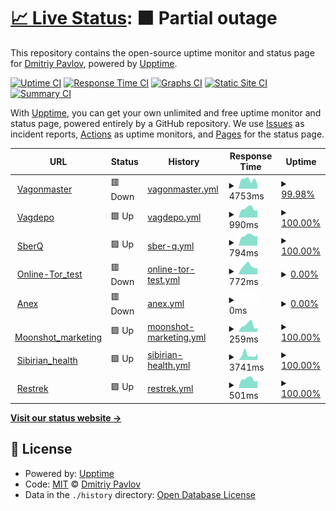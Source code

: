 # [📈 Live Status](https://demo.upptime.js.org): <!--live status--> **🟧 Partial outage**

This repository contains the open-source uptime monitor and status page for [Dmitriy Pavlov](https://demo.upptime.js.org), powered by [Upptime](https://github.com/upptime/upptime).

[![Uptime CI](https://github.com/D-pavlo-v/availability_checker/workflows/Uptime%20CI/badge.svg)](https://github.com/D-pavlo-v/availability_checker/actions?query=workflow%3A%22Uptime+CI%22)
[![Response Time CI](https://github.com/D-pavlo-v/availability_checker/workflows/Response%20Time%20CI/badge.svg)](https://github.com/D-pavlo-v/availability_checker/actions?query=workflow%3A%22Response+Time+CI%22)
[![Graphs CI](https://github.com/D-pavlo-v/availability_checker/workflows/Graphs%20CI/badge.svg)](https://github.com/D-pavlo-v/availability_checker/actions?query=workflow%3A%22Graphs+CI%22)
[![Static Site CI](https://github.com/D-pavlo-v/availability_checker/workflows/Static%20Site%20CI/badge.svg)](https://github.com/D-pavlo-v/availability_checker/actions?query=workflow%3A%22Static+Site+CI%22)
[![Summary CI](https://github.com/D-pavlo-v/availability_checker/workflows/Summary%20CI/badge.svg)](https://github.com/D-pavlo-v/availability_checker/actions?query=workflow%3A%22Summary+CI%22)

With [Upptime](https://upptime.js.org), you can get your own unlimited and free uptime monitor and status page, powered entirely by a GitHub repository. We use [Issues](https://github.com/D-pavlo-v/availability_checker/issues) as incident reports, [Actions](https://github.com/D-pavlo-v/availability_checker/actions) as uptime monitors, and [Pages](https://demo.upptime.js.org) for the status page.

<!--start: status pages-->
<!-- This summary is generated by Upptime (https://github.com/upptime/upptime) -->
<!-- Do not edit this manually, your changes will be overwritten -->
<!-- prettier-ignore -->
| URL | Status | History | Response Time | Uptime |
| --- | ------ | ------- | ------------- | ------ |
| <img alt="" src="https://icons.duckduckgo.com/ip3/vagonmaster.com.ico" height="13"> [Vagonmaster](https://vagonmaster.com) | 🟥 Down | [vagonmaster.yml](https://github.com/D-pavlo-v/availability_checker/commits/HEAD/history/vagonmaster.yml) | <details><summary><img alt="Response time graph" src="./graphs/vagonmaster/response-time-week.png" height="20"> 4753ms</summary><br><a href="https://demo.upptime.js.org/history/vagonmaster"><img alt="Response time 4610" src="https://img.shields.io/endpoint?url=https%3A%2F%2Fraw.githubusercontent.com%2FD-pavlo-v%2Favailability_checker%2FHEAD%2Fapi%2Fvagonmaster%2Fresponse-time.json"></a><br><a href="https://demo.upptime.js.org/history/vagonmaster"><img alt="24-hour response time 2484" src="https://img.shields.io/endpoint?url=https%3A%2F%2Fraw.githubusercontent.com%2FD-pavlo-v%2Favailability_checker%2FHEAD%2Fapi%2Fvagonmaster%2Fresponse-time-day.json"></a><br><a href="https://demo.upptime.js.org/history/vagonmaster"><img alt="7-day response time 4753" src="https://img.shields.io/endpoint?url=https%3A%2F%2Fraw.githubusercontent.com%2FD-pavlo-v%2Favailability_checker%2FHEAD%2Fapi%2Fvagonmaster%2Fresponse-time-week.json"></a><br><a href="https://demo.upptime.js.org/history/vagonmaster"><img alt="30-day response time 4773" src="https://img.shields.io/endpoint?url=https%3A%2F%2Fraw.githubusercontent.com%2FD-pavlo-v%2Favailability_checker%2FHEAD%2Fapi%2Fvagonmaster%2Fresponse-time-month.json"></a><br><a href="https://demo.upptime.js.org/history/vagonmaster"><img alt="1-year response time 4315" src="https://img.shields.io/endpoint?url=https%3A%2F%2Fraw.githubusercontent.com%2FD-pavlo-v%2Favailability_checker%2FHEAD%2Fapi%2Fvagonmaster%2Fresponse-time-year.json"></a></details> | <details><summary><a href="https://demo.upptime.js.org/history/vagonmaster">99.98%</a></summary><a href="https://demo.upptime.js.org/history/vagonmaster"><img alt="All-time uptime 98.82%" src="https://img.shields.io/endpoint?url=https%3A%2F%2Fraw.githubusercontent.com%2FD-pavlo-v%2Favailability_checker%2FHEAD%2Fapi%2Fvagonmaster%2Fuptime.json"></a><br><a href="https://demo.upptime.js.org/history/vagonmaster"><img alt="24-hour uptime 99.83%" src="https://img.shields.io/endpoint?url=https%3A%2F%2Fraw.githubusercontent.com%2FD-pavlo-v%2Favailability_checker%2FHEAD%2Fapi%2Fvagonmaster%2Fuptime-day.json"></a><br><a href="https://demo.upptime.js.org/history/vagonmaster"><img alt="7-day uptime 99.98%" src="https://img.shields.io/endpoint?url=https%3A%2F%2Fraw.githubusercontent.com%2FD-pavlo-v%2Favailability_checker%2FHEAD%2Fapi%2Fvagonmaster%2Fuptime-week.json"></a><br><a href="https://demo.upptime.js.org/history/vagonmaster"><img alt="30-day uptime 99.91%" src="https://img.shields.io/endpoint?url=https%3A%2F%2Fraw.githubusercontent.com%2FD-pavlo-v%2Favailability_checker%2FHEAD%2Fapi%2Fvagonmaster%2Fuptime-month.json"></a><br><a href="https://demo.upptime.js.org/history/vagonmaster"><img alt="1-year uptime 98.99%" src="https://img.shields.io/endpoint?url=https%3A%2F%2Fraw.githubusercontent.com%2FD-pavlo-v%2Favailability_checker%2FHEAD%2Fapi%2Fvagonmaster%2Fuptime-year.json"></a></details>
| <img alt="" src="https://icons.duckduckgo.com/ip3/vagdepo.kz.ico" height="13"> [Vagdepo](https://vagdepo.kz) | 🟩 Up | [vagdepo.yml](https://github.com/D-pavlo-v/availability_checker/commits/HEAD/history/vagdepo.yml) | <details><summary><img alt="Response time graph" src="./graphs/vagdepo/response-time-week.png" height="20"> 990ms</summary><br><a href="https://demo.upptime.js.org/history/vagdepo"><img alt="Response time 1159" src="https://img.shields.io/endpoint?url=https%3A%2F%2Fraw.githubusercontent.com%2FD-pavlo-v%2Favailability_checker%2FHEAD%2Fapi%2Fvagdepo%2Fresponse-time.json"></a><br><a href="https://demo.upptime.js.org/history/vagdepo"><img alt="24-hour response time 789" src="https://img.shields.io/endpoint?url=https%3A%2F%2Fraw.githubusercontent.com%2FD-pavlo-v%2Favailability_checker%2FHEAD%2Fapi%2Fvagdepo%2Fresponse-time-day.json"></a><br><a href="https://demo.upptime.js.org/history/vagdepo"><img alt="7-day response time 990" src="https://img.shields.io/endpoint?url=https%3A%2F%2Fraw.githubusercontent.com%2FD-pavlo-v%2Favailability_checker%2FHEAD%2Fapi%2Fvagdepo%2Fresponse-time-week.json"></a><br><a href="https://demo.upptime.js.org/history/vagdepo"><img alt="30-day response time 1154" src="https://img.shields.io/endpoint?url=https%3A%2F%2Fraw.githubusercontent.com%2FD-pavlo-v%2Favailability_checker%2FHEAD%2Fapi%2Fvagdepo%2Fresponse-time-month.json"></a><br><a href="https://demo.upptime.js.org/history/vagdepo"><img alt="1-year response time 1149" src="https://img.shields.io/endpoint?url=https%3A%2F%2Fraw.githubusercontent.com%2FD-pavlo-v%2Favailability_checker%2FHEAD%2Fapi%2Fvagdepo%2Fresponse-time-year.json"></a></details> | <details><summary><a href="https://demo.upptime.js.org/history/vagdepo">100.00%</a></summary><a href="https://demo.upptime.js.org/history/vagdepo"><img alt="All-time uptime 99.28%" src="https://img.shields.io/endpoint?url=https%3A%2F%2Fraw.githubusercontent.com%2FD-pavlo-v%2Favailability_checker%2FHEAD%2Fapi%2Fvagdepo%2Fuptime.json"></a><br><a href="https://demo.upptime.js.org/history/vagdepo"><img alt="24-hour uptime 100.00%" src="https://img.shields.io/endpoint?url=https%3A%2F%2Fraw.githubusercontent.com%2FD-pavlo-v%2Favailability_checker%2FHEAD%2Fapi%2Fvagdepo%2Fuptime-day.json"></a><br><a href="https://demo.upptime.js.org/history/vagdepo"><img alt="7-day uptime 100.00%" src="https://img.shields.io/endpoint?url=https%3A%2F%2Fraw.githubusercontent.com%2FD-pavlo-v%2Favailability_checker%2FHEAD%2Fapi%2Fvagdepo%2Fuptime-week.json"></a><br><a href="https://demo.upptime.js.org/history/vagdepo"><img alt="30-day uptime 100.00%" src="https://img.shields.io/endpoint?url=https%3A%2F%2Fraw.githubusercontent.com%2FD-pavlo-v%2Favailability_checker%2FHEAD%2Fapi%2Fvagdepo%2Fuptime-month.json"></a><br><a href="https://demo.upptime.js.org/history/vagdepo"><img alt="1-year uptime 98.98%" src="https://img.shields.io/endpoint?url=https%3A%2F%2Fraw.githubusercontent.com%2FD-pavlo-v%2Favailability_checker%2FHEAD%2Fapi%2Fvagdepo%2Fuptime-year.json"></a></details>
| <img alt="" src="https://icons.duckduckgo.com/ip3/digital-assessment.ru.ico" height="13"> [SberQ](https://digital-assessment.ru) | 🟩 Up | [sber-q.yml](https://github.com/D-pavlo-v/availability_checker/commits/HEAD/history/sber-q.yml) | <details><summary><img alt="Response time graph" src="./graphs/sber-q/response-time-week.png" height="20"> 794ms</summary><br><a href="https://demo.upptime.js.org/history/sber-q"><img alt="Response time 886" src="https://img.shields.io/endpoint?url=https%3A%2F%2Fraw.githubusercontent.com%2FD-pavlo-v%2Favailability_checker%2FHEAD%2Fapi%2Fsber-q%2Fresponse-time.json"></a><br><a href="https://demo.upptime.js.org/history/sber-q"><img alt="24-hour response time 739" src="https://img.shields.io/endpoint?url=https%3A%2F%2Fraw.githubusercontent.com%2FD-pavlo-v%2Favailability_checker%2FHEAD%2Fapi%2Fsber-q%2Fresponse-time-day.json"></a><br><a href="https://demo.upptime.js.org/history/sber-q"><img alt="7-day response time 794" src="https://img.shields.io/endpoint?url=https%3A%2F%2Fraw.githubusercontent.com%2FD-pavlo-v%2Favailability_checker%2FHEAD%2Fapi%2Fsber-q%2Fresponse-time-week.json"></a><br><a href="https://demo.upptime.js.org/history/sber-q"><img alt="30-day response time 920" src="https://img.shields.io/endpoint?url=https%3A%2F%2Fraw.githubusercontent.com%2FD-pavlo-v%2Favailability_checker%2FHEAD%2Fapi%2Fsber-q%2Fresponse-time-month.json"></a><br><a href="https://demo.upptime.js.org/history/sber-q"><img alt="1-year response time 863" src="https://img.shields.io/endpoint?url=https%3A%2F%2Fraw.githubusercontent.com%2FD-pavlo-v%2Favailability_checker%2FHEAD%2Fapi%2Fsber-q%2Fresponse-time-year.json"></a></details> | <details><summary><a href="https://demo.upptime.js.org/history/sber-q">100.00%</a></summary><a href="https://demo.upptime.js.org/history/sber-q"><img alt="All-time uptime 99.09%" src="https://img.shields.io/endpoint?url=https%3A%2F%2Fraw.githubusercontent.com%2FD-pavlo-v%2Favailability_checker%2FHEAD%2Fapi%2Fsber-q%2Fuptime.json"></a><br><a href="https://demo.upptime.js.org/history/sber-q"><img alt="24-hour uptime 100.00%" src="https://img.shields.io/endpoint?url=https%3A%2F%2Fraw.githubusercontent.com%2FD-pavlo-v%2Favailability_checker%2FHEAD%2Fapi%2Fsber-q%2Fuptime-day.json"></a><br><a href="https://demo.upptime.js.org/history/sber-q"><img alt="7-day uptime 100.00%" src="https://img.shields.io/endpoint?url=https%3A%2F%2Fraw.githubusercontent.com%2FD-pavlo-v%2Favailability_checker%2FHEAD%2Fapi%2Fsber-q%2Fuptime-week.json"></a><br><a href="https://demo.upptime.js.org/history/sber-q"><img alt="30-day uptime 100.00%" src="https://img.shields.io/endpoint?url=https%3A%2F%2Fraw.githubusercontent.com%2FD-pavlo-v%2Favailability_checker%2FHEAD%2Fapi%2Fsber-q%2Fuptime-month.json"></a><br><a href="https://demo.upptime.js.org/history/sber-q"><img alt="1-year uptime 99.74%" src="https://img.shields.io/endpoint?url=https%3A%2F%2Fraw.githubusercontent.com%2FD-pavlo-v%2Favailability_checker%2FHEAD%2Fapi%2Fsber-q%2Fuptime-year.json"></a></details>
| <img alt="" src="https://icons.duckduckgo.com/ip3/online-tor.dunice-testing.com.ico" height="13"> [Online-Tor_test](https://online-tor.dunice-testing.com/) | 🟥 Down | [online-tor-test.yml](https://github.com/D-pavlo-v/availability_checker/commits/HEAD/history/online-tor-test.yml) | <details><summary><img alt="Response time graph" src="./graphs/online-tor-test/response-time-week.png" height="20"> 772ms</summary><br><a href="https://demo.upptime.js.org/history/online-tor-test"><img alt="Response time 1622" src="https://img.shields.io/endpoint?url=https%3A%2F%2Fraw.githubusercontent.com%2FD-pavlo-v%2Favailability_checker%2FHEAD%2Fapi%2Fonline-tor-test%2Fresponse-time.json"></a><br><a href="https://demo.upptime.js.org/history/online-tor-test"><img alt="24-hour response time 553" src="https://img.shields.io/endpoint?url=https%3A%2F%2Fraw.githubusercontent.com%2FD-pavlo-v%2Favailability_checker%2FHEAD%2Fapi%2Fonline-tor-test%2Fresponse-time-day.json"></a><br><a href="https://demo.upptime.js.org/history/online-tor-test"><img alt="7-day response time 772" src="https://img.shields.io/endpoint?url=https%3A%2F%2Fraw.githubusercontent.com%2FD-pavlo-v%2Favailability_checker%2FHEAD%2Fapi%2Fonline-tor-test%2Fresponse-time-week.json"></a><br><a href="https://demo.upptime.js.org/history/online-tor-test"><img alt="30-day response time 766" src="https://img.shields.io/endpoint?url=https%3A%2F%2Fraw.githubusercontent.com%2FD-pavlo-v%2Favailability_checker%2FHEAD%2Fapi%2Fonline-tor-test%2Fresponse-time-month.json"></a><br><a href="https://demo.upptime.js.org/history/online-tor-test"><img alt="1-year response time 1555" src="https://img.shields.io/endpoint?url=https%3A%2F%2Fraw.githubusercontent.com%2FD-pavlo-v%2Favailability_checker%2FHEAD%2Fapi%2Fonline-tor-test%2Fresponse-time-year.json"></a></details> | <details><summary><a href="https://demo.upptime.js.org/history/online-tor-test">0.00%</a></summary><a href="https://demo.upptime.js.org/history/online-tor-test"><img alt="All-time uptime 91.65%" src="https://img.shields.io/endpoint?url=https%3A%2F%2Fraw.githubusercontent.com%2FD-pavlo-v%2Favailability_checker%2FHEAD%2Fapi%2Fonline-tor-test%2Fuptime.json"></a><br><a href="https://demo.upptime.js.org/history/online-tor-test"><img alt="24-hour uptime 0.00%" src="https://img.shields.io/endpoint?url=https%3A%2F%2Fraw.githubusercontent.com%2FD-pavlo-v%2Favailability_checker%2FHEAD%2Fapi%2Fonline-tor-test%2Fuptime-day.json"></a><br><a href="https://demo.upptime.js.org/history/online-tor-test"><img alt="7-day uptime 0.00%" src="https://img.shields.io/endpoint?url=https%3A%2F%2Fraw.githubusercontent.com%2FD-pavlo-v%2Favailability_checker%2FHEAD%2Fapi%2Fonline-tor-test%2Fuptime-week.json"></a><br><a href="https://demo.upptime.js.org/history/online-tor-test"><img alt="30-day uptime 0.00%" src="https://img.shields.io/endpoint?url=https%3A%2F%2Fraw.githubusercontent.com%2FD-pavlo-v%2Favailability_checker%2FHEAD%2Fapi%2Fonline-tor-test%2Fuptime-month.json"></a><br><a href="https://demo.upptime.js.org/history/online-tor-test"><img alt="1-year uptime 88.32%" src="https://img.shields.io/endpoint?url=https%3A%2F%2Fraw.githubusercontent.com%2FD-pavlo-v%2Favailability_checker%2FHEAD%2Fapi%2Fonline-tor-test%2Fuptime-year.json"></a></details>
| <img alt="" src="https://icons.duckduckgo.com/ip3/anex.agency.ico" height="13"> [Anex](https://anex.agency/) | 🟥 Down | [anex.yml](https://github.com/D-pavlo-v/availability_checker/commits/HEAD/history/anex.yml) | <details><summary><img alt="Response time graph" src="./graphs/anex/response-time-week.png" height="20"> 0ms</summary><br><a href="https://demo.upptime.js.org/history/anex"><img alt="Response time 0" src="https://img.shields.io/endpoint?url=https%3A%2F%2Fraw.githubusercontent.com%2FD-pavlo-v%2Favailability_checker%2FHEAD%2Fapi%2Fanex%2Fresponse-time.json"></a><br><a href="https://demo.upptime.js.org/history/anex"><img alt="24-hour response time 0" src="https://img.shields.io/endpoint?url=https%3A%2F%2Fraw.githubusercontent.com%2FD-pavlo-v%2Favailability_checker%2FHEAD%2Fapi%2Fanex%2Fresponse-time-day.json"></a><br><a href="https://demo.upptime.js.org/history/anex"><img alt="7-day response time 0" src="https://img.shields.io/endpoint?url=https%3A%2F%2Fraw.githubusercontent.com%2FD-pavlo-v%2Favailability_checker%2FHEAD%2Fapi%2Fanex%2Fresponse-time-week.json"></a><br><a href="https://demo.upptime.js.org/history/anex"><img alt="30-day response time 0" src="https://img.shields.io/endpoint?url=https%3A%2F%2Fraw.githubusercontent.com%2FD-pavlo-v%2Favailability_checker%2FHEAD%2Fapi%2Fanex%2Fresponse-time-month.json"></a><br><a href="https://demo.upptime.js.org/history/anex"><img alt="1-year response time 0" src="https://img.shields.io/endpoint?url=https%3A%2F%2Fraw.githubusercontent.com%2FD-pavlo-v%2Favailability_checker%2FHEAD%2Fapi%2Fanex%2Fresponse-time-year.json"></a></details> | <details><summary><a href="https://demo.upptime.js.org/history/anex">0.00%</a></summary><a href="https://demo.upptime.js.org/history/anex"><img alt="All-time uptime 0.00%" src="https://img.shields.io/endpoint?url=https%3A%2F%2Fraw.githubusercontent.com%2FD-pavlo-v%2Favailability_checker%2FHEAD%2Fapi%2Fanex%2Fuptime.json"></a><br><a href="https://demo.upptime.js.org/history/anex"><img alt="24-hour uptime 0.00%" src="https://img.shields.io/endpoint?url=https%3A%2F%2Fraw.githubusercontent.com%2FD-pavlo-v%2Favailability_checker%2FHEAD%2Fapi%2Fanex%2Fuptime-day.json"></a><br><a href="https://demo.upptime.js.org/history/anex"><img alt="7-day uptime 0.00%" src="https://img.shields.io/endpoint?url=https%3A%2F%2Fraw.githubusercontent.com%2FD-pavlo-v%2Favailability_checker%2FHEAD%2Fapi%2Fanex%2Fuptime-week.json"></a><br><a href="https://demo.upptime.js.org/history/anex"><img alt="30-day uptime 0.00%" src="https://img.shields.io/endpoint?url=https%3A%2F%2Fraw.githubusercontent.com%2FD-pavlo-v%2Favailability_checker%2FHEAD%2Fapi%2Fanex%2Fuptime-month.json"></a><br><a href="https://demo.upptime.js.org/history/anex"><img alt="1-year uptime 0.00%" src="https://img.shields.io/endpoint?url=https%3A%2F%2Fraw.githubusercontent.com%2FD-pavlo-v%2Favailability_checker%2FHEAD%2Fapi%2Fanex%2Fuptime-year.json"></a></details>
| <img alt="" src="https://icons.duckduckgo.com/ip3/www.moonshot-marketing.com.ico" height="13"> [Moonshot_marketing](https://www.moonshot-marketing.com/) | 🟩 Up | [moonshot-marketing.yml](https://github.com/D-pavlo-v/availability_checker/commits/HEAD/history/moonshot-marketing.yml) | <details><summary><img alt="Response time graph" src="./graphs/moonshot-marketing/response-time-week.png" height="20"> 259ms</summary><br><a href="https://demo.upptime.js.org/history/moonshot-marketing"><img alt="Response time 365" src="https://img.shields.io/endpoint?url=https%3A%2F%2Fraw.githubusercontent.com%2FD-pavlo-v%2Favailability_checker%2FHEAD%2Fapi%2Fmoonshot-marketing%2Fresponse-time.json"></a><br><a href="https://demo.upptime.js.org/history/moonshot-marketing"><img alt="24-hour response time 138" src="https://img.shields.io/endpoint?url=https%3A%2F%2Fraw.githubusercontent.com%2FD-pavlo-v%2Favailability_checker%2FHEAD%2Fapi%2Fmoonshot-marketing%2Fresponse-time-day.json"></a><br><a href="https://demo.upptime.js.org/history/moonshot-marketing"><img alt="7-day response time 259" src="https://img.shields.io/endpoint?url=https%3A%2F%2Fraw.githubusercontent.com%2FD-pavlo-v%2Favailability_checker%2FHEAD%2Fapi%2Fmoonshot-marketing%2Fresponse-time-week.json"></a><br><a href="https://demo.upptime.js.org/history/moonshot-marketing"><img alt="30-day response time 248" src="https://img.shields.io/endpoint?url=https%3A%2F%2Fraw.githubusercontent.com%2FD-pavlo-v%2Favailability_checker%2FHEAD%2Fapi%2Fmoonshot-marketing%2Fresponse-time-month.json"></a><br><a href="https://demo.upptime.js.org/history/moonshot-marketing"><img alt="1-year response time 279" src="https://img.shields.io/endpoint?url=https%3A%2F%2Fraw.githubusercontent.com%2FD-pavlo-v%2Favailability_checker%2FHEAD%2Fapi%2Fmoonshot-marketing%2Fresponse-time-year.json"></a></details> | <details><summary><a href="https://demo.upptime.js.org/history/moonshot-marketing">100.00%</a></summary><a href="https://demo.upptime.js.org/history/moonshot-marketing"><img alt="All-time uptime 99.98%" src="https://img.shields.io/endpoint?url=https%3A%2F%2Fraw.githubusercontent.com%2FD-pavlo-v%2Favailability_checker%2FHEAD%2Fapi%2Fmoonshot-marketing%2Fuptime.json"></a><br><a href="https://demo.upptime.js.org/history/moonshot-marketing"><img alt="24-hour uptime 100.00%" src="https://img.shields.io/endpoint?url=https%3A%2F%2Fraw.githubusercontent.com%2FD-pavlo-v%2Favailability_checker%2FHEAD%2Fapi%2Fmoonshot-marketing%2Fuptime-day.json"></a><br><a href="https://demo.upptime.js.org/history/moonshot-marketing"><img alt="7-day uptime 100.00%" src="https://img.shields.io/endpoint?url=https%3A%2F%2Fraw.githubusercontent.com%2FD-pavlo-v%2Favailability_checker%2FHEAD%2Fapi%2Fmoonshot-marketing%2Fuptime-week.json"></a><br><a href="https://demo.upptime.js.org/history/moonshot-marketing"><img alt="30-day uptime 99.97%" src="https://img.shields.io/endpoint?url=https%3A%2F%2Fraw.githubusercontent.com%2FD-pavlo-v%2Favailability_checker%2FHEAD%2Fapi%2Fmoonshot-marketing%2Fuptime-month.json"></a><br><a href="https://demo.upptime.js.org/history/moonshot-marketing"><img alt="1-year uptime 99.98%" src="https://img.shields.io/endpoint?url=https%3A%2F%2Fraw.githubusercontent.com%2FD-pavlo-v%2Favailability_checker%2FHEAD%2Fapi%2Fmoonshot-marketing%2Fuptime-year.json"></a></details>
| <img alt="" src="https://icons.duckduckgo.com/ip3/ru.siberianhealth.com.ico" height="13"> [Sibirian_health](https://ru.siberianhealth.com/ru/) | 🟩 Up | [sibirian-health.yml](https://github.com/D-pavlo-v/availability_checker/commits/HEAD/history/sibirian-health.yml) | <details><summary><img alt="Response time graph" src="./graphs/sibirian-health/response-time-week.png" height="20"> 3741ms</summary><br><a href="https://demo.upptime.js.org/history/sibirian-health"><img alt="Response time 3204" src="https://img.shields.io/endpoint?url=https%3A%2F%2Fraw.githubusercontent.com%2FD-pavlo-v%2Favailability_checker%2FHEAD%2Fapi%2Fsibirian-health%2Fresponse-time.json"></a><br><a href="https://demo.upptime.js.org/history/sibirian-health"><img alt="24-hour response time 4427" src="https://img.shields.io/endpoint?url=https%3A%2F%2Fraw.githubusercontent.com%2FD-pavlo-v%2Favailability_checker%2FHEAD%2Fapi%2Fsibirian-health%2Fresponse-time-day.json"></a><br><a href="https://demo.upptime.js.org/history/sibirian-health"><img alt="7-day response time 3741" src="https://img.shields.io/endpoint?url=https%3A%2F%2Fraw.githubusercontent.com%2FD-pavlo-v%2Favailability_checker%2FHEAD%2Fapi%2Fsibirian-health%2Fresponse-time-week.json"></a><br><a href="https://demo.upptime.js.org/history/sibirian-health"><img alt="30-day response time 2531" src="https://img.shields.io/endpoint?url=https%3A%2F%2Fraw.githubusercontent.com%2FD-pavlo-v%2Favailability_checker%2FHEAD%2Fapi%2Fsibirian-health%2Fresponse-time-month.json"></a><br><a href="https://demo.upptime.js.org/history/sibirian-health"><img alt="1-year response time 3150" src="https://img.shields.io/endpoint?url=https%3A%2F%2Fraw.githubusercontent.com%2FD-pavlo-v%2Favailability_checker%2FHEAD%2Fapi%2Fsibirian-health%2Fresponse-time-year.json"></a></details> | <details><summary><a href="https://demo.upptime.js.org/history/sibirian-health">100.00%</a></summary><a href="https://demo.upptime.js.org/history/sibirian-health"><img alt="All-time uptime 99.86%" src="https://img.shields.io/endpoint?url=https%3A%2F%2Fraw.githubusercontent.com%2FD-pavlo-v%2Favailability_checker%2FHEAD%2Fapi%2Fsibirian-health%2Fuptime.json"></a><br><a href="https://demo.upptime.js.org/history/sibirian-health"><img alt="24-hour uptime 100.00%" src="https://img.shields.io/endpoint?url=https%3A%2F%2Fraw.githubusercontent.com%2FD-pavlo-v%2Favailability_checker%2FHEAD%2Fapi%2Fsibirian-health%2Fuptime-day.json"></a><br><a href="https://demo.upptime.js.org/history/sibirian-health"><img alt="7-day uptime 100.00%" src="https://img.shields.io/endpoint?url=https%3A%2F%2Fraw.githubusercontent.com%2FD-pavlo-v%2Favailability_checker%2FHEAD%2Fapi%2Fsibirian-health%2Fuptime-week.json"></a><br><a href="https://demo.upptime.js.org/history/sibirian-health"><img alt="30-day uptime 99.20%" src="https://img.shields.io/endpoint?url=https%3A%2F%2Fraw.githubusercontent.com%2FD-pavlo-v%2Favailability_checker%2FHEAD%2Fapi%2Fsibirian-health%2Fuptime-month.json"></a><br><a href="https://demo.upptime.js.org/history/sibirian-health"><img alt="1-year uptime 99.82%" src="https://img.shields.io/endpoint?url=https%3A%2F%2Fraw.githubusercontent.com%2FD-pavlo-v%2Favailability_checker%2FHEAD%2Fapi%2Fsibirian-health%2Fuptime-year.json"></a></details>
| <img alt="" src="https://icons.duckduckgo.com/ip3/www.restrek.com.ico" height="13"> [Restrek](https://www.restrek.com/) | 🟩 Up | [restrek.yml](https://github.com/D-pavlo-v/availability_checker/commits/HEAD/history/restrek.yml) | <details><summary><img alt="Response time graph" src="./graphs/restrek/response-time-week.png" height="20"> 501ms</summary><br><a href="https://demo.upptime.js.org/history/restrek"><img alt="Response time 522" src="https://img.shields.io/endpoint?url=https%3A%2F%2Fraw.githubusercontent.com%2FD-pavlo-v%2Favailability_checker%2FHEAD%2Fapi%2Frestrek%2Fresponse-time.json"></a><br><a href="https://demo.upptime.js.org/history/restrek"><img alt="24-hour response time 401" src="https://img.shields.io/endpoint?url=https%3A%2F%2Fraw.githubusercontent.com%2FD-pavlo-v%2Favailability_checker%2FHEAD%2Fapi%2Frestrek%2Fresponse-time-day.json"></a><br><a href="https://demo.upptime.js.org/history/restrek"><img alt="7-day response time 501" src="https://img.shields.io/endpoint?url=https%3A%2F%2Fraw.githubusercontent.com%2FD-pavlo-v%2Favailability_checker%2FHEAD%2Fapi%2Frestrek%2Fresponse-time-week.json"></a><br><a href="https://demo.upptime.js.org/history/restrek"><img alt="30-day response time 562" src="https://img.shields.io/endpoint?url=https%3A%2F%2Fraw.githubusercontent.com%2FD-pavlo-v%2Favailability_checker%2FHEAD%2Fapi%2Frestrek%2Fresponse-time-month.json"></a><br><a href="https://demo.upptime.js.org/history/restrek"><img alt="1-year response time 519" src="https://img.shields.io/endpoint?url=https%3A%2F%2Fraw.githubusercontent.com%2FD-pavlo-v%2Favailability_checker%2FHEAD%2Fapi%2Frestrek%2Fresponse-time-year.json"></a></details> | <details><summary><a href="https://demo.upptime.js.org/history/restrek">100.00%</a></summary><a href="https://demo.upptime.js.org/history/restrek"><img alt="All-time uptime 100.00%" src="https://img.shields.io/endpoint?url=https%3A%2F%2Fraw.githubusercontent.com%2FD-pavlo-v%2Favailability_checker%2FHEAD%2Fapi%2Frestrek%2Fuptime.json"></a><br><a href="https://demo.upptime.js.org/history/restrek"><img alt="24-hour uptime 100.00%" src="https://img.shields.io/endpoint?url=https%3A%2F%2Fraw.githubusercontent.com%2FD-pavlo-v%2Favailability_checker%2FHEAD%2Fapi%2Frestrek%2Fuptime-day.json"></a><br><a href="https://demo.upptime.js.org/history/restrek"><img alt="7-day uptime 100.00%" src="https://img.shields.io/endpoint?url=https%3A%2F%2Fraw.githubusercontent.com%2FD-pavlo-v%2Favailability_checker%2FHEAD%2Fapi%2Frestrek%2Fuptime-week.json"></a><br><a href="https://demo.upptime.js.org/history/restrek"><img alt="30-day uptime 100.00%" src="https://img.shields.io/endpoint?url=https%3A%2F%2Fraw.githubusercontent.com%2FD-pavlo-v%2Favailability_checker%2FHEAD%2Fapi%2Frestrek%2Fuptime-month.json"></a><br><a href="https://demo.upptime.js.org/history/restrek"><img alt="1-year uptime 100.00%" src="https://img.shields.io/endpoint?url=https%3A%2F%2Fraw.githubusercontent.com%2FD-pavlo-v%2Favailability_checker%2FHEAD%2Fapi%2Frestrek%2Fuptime-year.json"></a></details>

<!--end: status pages-->

[**Visit our status website →**](https://demo.upptime.js.org)

## 📄 License

- Powered by: [Upptime](https://github.com/upptime/upptime)
- Code: [MIT](./LICENSE) © [Dmitriy Pavlov](https://demo.upptime.js.org)
- Data in the `./history` directory: [Open Database License](https://opendatacommons.org/licenses/odbl/1-0/)
